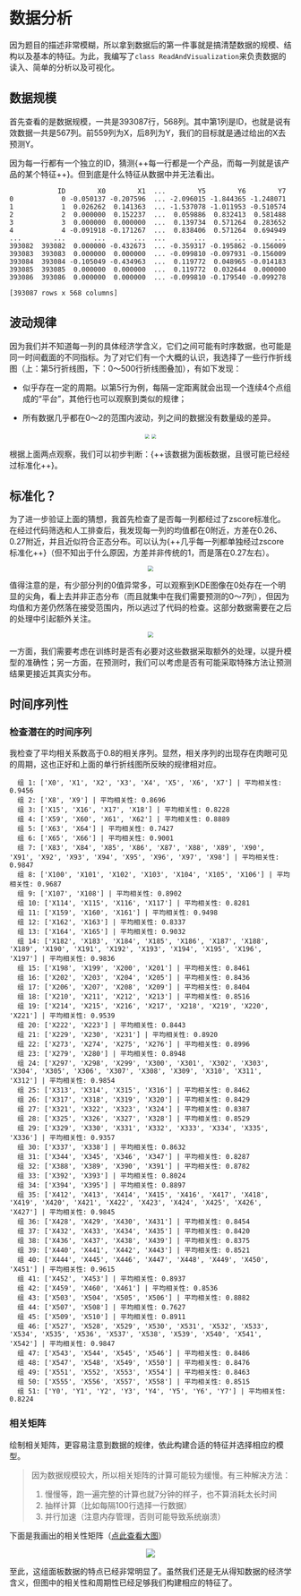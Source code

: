 # **数据分析**

因为题目的描述非常模糊，所以拿到数据后的第一件事就是搞清楚数据的规模、结构以及基本的特征。为此，我编写了`class ReadAndVisualization`来负责数据的读入、简单的分析以及可视化。

## **数据规模**

首先查看的是数据规模，一共是393087行，568列。其中第1列是ID，也就是说有效数据一共是567列。前559列为X，后8列为Y，我们的目标就是通过给出的X去预测Y。

因为每一行都有一个独立的ID，猜测{++每一行都是一个产品，而每一列就是该产品的某个特征++}。但到底是什么特征从数据中并无法看出。

```
            ID        X0        X1  ...        Y5        Y6        Y7
0            0 -0.050137 -0.207596  ... -2.096015 -1.844365 -1.248071
1            1  0.026262  0.141363  ... -1.537078 -1.011953 -0.510574
2            2  0.000000  0.152237  ...  0.059886  0.832413  0.581488
3            3  0.000000  0.000000  ...  0.139734  0.571264  0.283652
4            4 -0.091918 -0.171267  ...  0.838406  0.571264  0.694949
...        ...       ...       ...  ...       ...       ...       ...
393082  393082  0.000000 -0.432673  ... -0.359317 -0.195862 -0.156009
393083  393083  0.000000  0.000000  ... -0.099810 -0.097931 -0.156009
393084  393084 -0.105049 -0.434963  ...  0.119772  0.048965 -0.014183
393085  393085  0.000000  0.000000  ...  0.119772  0.032644  0.000000
393086  393086  0.000000  0.000000  ... -0.099810 -0.179540 -0.099278

[393087 rows x 568 columns]
```

## **波动规律**

因为我们并不知道每一列的具体经济学含义，它们之间可能有时序数据，也可能是同一时间截面的不同指标。为了对它们有一个大概的认识，我选择了一些行作折线图（上：第5行折线图，下：0～500行折线图叠加），有如下发现：

- 似乎存在一定的周期。以第5行为例，每隔一定距离就会出现一个连续4个点组成的“平台”，其他行也可以观察到类似的规律；

- 所有数据几乎都在0～2的范围内波动，列之间的数据没有数量级的差异。

<div style="text-align: center;">
    <img src="../image/line5.png" style="zoom:50%;" />
    <img src="../image/0-500.png" style="zoom:50%;" />
</div>

根据上面两点观察，我们可以初步判断：{++该数据为面板数据，且很可能已经经过标准化++}。

## **标准化？**

为了进一步验证上面的猜想，我首先检查了是否每一列都经过了zscore标准化。在经过代码筛选和人工排查后，我发现每一列的均值都在0附近，方差在0.26、0.27附近，并且近似符合正态分布。可以认为{++几乎每一列都单独经过zscore标准化++}（但不知出于什么原因，方差并非传统的1，而是落在0.27左右）。

<div style="text-align: center;">
    <img src="../image/正态.png" style="zoom:60%;" />
</div>

值得注意的是，有少部分列的0值异常多，可以观察到KDE图像在0处存在一个明显的尖角，看上去并非正态分布（而且就集中在我们需要预测的0～7列），但因为均值和方差仍然落在接受范围内，所以逃过了代码的检查。这部分数据需要在之后的处理中引起额外关注。

<div style="text-align: center;">
    <img src="../image/0值异常.png" style="zoom:60%;" />
</div>

一方面，我们需要考虑在训练时是否有必要对这些数据采取额外的处理，以提升模型的准确性；另一方面，在预测时，我们可以考虑是否有可能采取特殊方法让预测结果更接近其真实分布。

## **时间序列性**

### **检查潜在的时间序列**

我检查了平均相关系数高于0.8的相关序列。显然，相关序列的出现存在肉眼可见的周期，这也正好和上面的单行折线图所反映的规律相对应。

```
  组 1: ['X0', 'X1', 'X2', 'X3', 'X4', 'X5', 'X6', 'X7'] | 平均相关性: 0.9456
  组 2: ['X8', 'X9'] | 平均相关性: 0.8696
  组 3: ['X15', 'X16', 'X17', 'X18'] | 平均相关性: 0.8228
  组 4: ['X59', 'X60', 'X61', 'X62'] | 平均相关性: 0.8889
  组 5: ['X63', 'X64'] | 平均相关性: 0.7427
  组 6: ['X65', 'X66'] | 平均相关性: 0.9001
  组 7: ['X83', 'X84', 'X85', 'X86', 'X87', 'X88', 'X89', 'X90', 'X91', 'X92', 'X93', 'X94', 'X95', 'X96', 'X97', 'X98'] | 平均相关性: 0.9847
  组 8: ['X100', 'X101', 'X102', 'X103', 'X104', 'X105', 'X106'] | 平均相关性: 0.9687
  组 9: ['X107', 'X108'] | 平均相关性: 0.8902
  组 10: ['X114', 'X115', 'X116', 'X117'] | 平均相关性: 0.8281
  组 11: ['X159', 'X160', 'X161'] | 平均相关性: 0.9498
  组 12: ['X162', 'X163'] | 平均相关性: 0.8337
  组 13: ['X164', 'X165'] | 平均相关性: 0.9032
  组 14: ['X182', 'X183', 'X184', 'X185', 'X186', 'X187', 'X188', 'X189', 'X190', 'X191', 'X192', 'X193', 'X194', 'X195', 'X196', 'X197'] | 平均相关性: 0.9836
  组 15: ['X198', 'X199', 'X200', 'X201'] | 平均相关性: 0.8461
  组 16: ['X202', 'X203', 'X204', 'X205'] | 平均相关性: 0.8436
  组 17: ['X206', 'X207', 'X208', 'X209'] | 平均相关性: 0.8404
  组 18: ['X210', 'X211', 'X212', 'X213'] | 平均相关性: 0.8516
  组 19: ['X214', 'X215', 'X216', 'X217', 'X218', 'X219', 'X220', 'X221'] | 平均相关性: 0.9539
  组 20: ['X222', 'X223'] | 平均相关性: 0.8443
  组 21: ['X229', 'X230', 'X231'] | 平均相关性: 0.8920
  组 22: ['X273', 'X274', 'X275', 'X276'] | 平均相关性: 0.8996
  组 23: ['X279', 'X280'] | 平均相关性: 0.8948
  组 24: ['X297', 'X298', 'X299', 'X300', 'X301', 'X302', 'X303', 'X304', 'X305', 'X306', 'X307', 'X308', 'X309', 'X310', 'X311', 'X312'] | 平均相关性: 0.9854
  组 25: ['X313', 'X314', 'X315', 'X316'] | 平均相关性: 0.8462
  组 26: ['X317', 'X318', 'X319', 'X320'] | 平均相关性: 0.8429
  组 27: ['X321', 'X322', 'X323', 'X324'] | 平均相关性: 0.8387
  组 28: ['X325', 'X326', 'X327', 'X328'] | 平均相关性: 0.8529
  组 29: ['X329', 'X330', 'X331', 'X332', 'X333', 'X334', 'X335', 'X336'] | 平均相关性: 0.9357
  组 30: ['X337', 'X338'] | 平均相关性: 0.8632
  组 31: ['X344', 'X345', 'X346', 'X347'] | 平均相关性: 0.8287
  组 32: ['X388', 'X389', 'X390', 'X391'] | 平均相关性: 0.8782
  组 33: ['X392', 'X393'] | 平均相关性: 0.8024
  组 34: ['X394', 'X395'] | 平均相关性: 0.8897
  组 35: ['X412', 'X413', 'X414', 'X415', 'X416', 'X417', 'X418', 'X419', 'X420', 'X421', 'X422', 'X423', 'X424', 'X425', 'X426', 'X427'] | 平均相关性: 0.9845
  组 36: ['X428', 'X429', 'X430', 'X431'] | 平均相关性: 0.8454
  组 37: ['X432', 'X433', 'X434', 'X435'] | 平均相关性: 0.8420
  组 38: ['X436', 'X437', 'X438', 'X439'] | 平均相关性: 0.8375
  组 39: ['X440', 'X441', 'X442', 'X443'] | 平均相关性: 0.8521
  组 40: ['X444', 'X445', 'X446', 'X447', 'X448', 'X449', 'X450', 'X451'] | 平均相关性: 0.9615
  组 41: ['X452', 'X453'] | 平均相关性: 0.8937
  组 42: ['X459', 'X460', 'X461'] | 平均相关性: 0.8536
  组 43: ['X503', 'X504', 'X505', 'X506'] | 平均相关性: 0.8882
  组 44: ['X507', 'X508'] | 平均相关性: 0.7627
  组 45: ['X509', 'X510'] | 平均相关性: 0.8911
  组 46: ['X527', 'X528', 'X529', 'X530', 'X531', 'X532', 'X533', 'X534', 'X535', 'X536', 'X537', 'X538', 'X539', 'X540', 'X541', 'X542'] | 平均相关性: 0.9847
  组 47: ['X543', 'X544', 'X545', 'X546'] | 平均相关性: 0.8486
  组 48: ['X547', 'X548', 'X549', 'X550'] | 平均相关性: 0.8476
  组 49: ['X551', 'X552', 'X553', 'X554'] | 平均相关性: 0.8463
  组 50: ['X555', 'X556', 'X557', 'X558'] | 平均相关性: 0.8515
  组 51: ['Y0', 'Y1', 'Y2', 'Y3', 'Y4', 'Y5', 'Y6', 'Y7'] | 平均相关性: 0.8224
```

### **相关矩阵**

绘制相关矩阵，更容易注意到数据的规律，依此构建合适的特征并选择相应的模型。

>因为数据规模较大，所以相关矩阵的计算可能较为缓慢。有三种解决方法：
>
>1. 慢慢等，跑一遍完整的计算也就7分钟的样子，也不算消耗太长时间
>2. 抽样计算（比如每隔100行选择一行数据）
>3. 并行加速（注意内存管理，否则可能导致系统崩溃）

下面是我画出的相关性矩阵（[点此查看大图](../image/corr.png)）

<div style="text-align: center;">
    <img src="../image/corr.png" />
</div>

至此，这组面板数据的特点已经非常明显了。虽然我们还是无从得知数据的经济学含义，但图中的相关性和周期性已经足够我们构建相应的特征了。